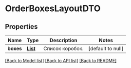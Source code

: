 # OrderBoxesLayoutDTO
## Properties

| Name | Type | Description | Notes |
|------------ | ------------- | ------------- | -------------|
| **boxes** | [**List**](EnrichedOrderBoxLayoutDTO.md) | Список коробок. | [default to null] |

[[Back to Model list]](../README.md#documentation-for-models) [[Back to API list]](../README.md#documentation-for-api-endpoints) [[Back to README]](../README.md)

